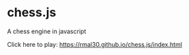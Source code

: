 # chess.js
A chess engine in javascript

Click here to play: https://rmal30.github.io/chess.js/index.html
